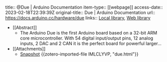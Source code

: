 title:: @Due | Arduino Documentation
item-type:: [[webpage]]
access-date:: 2023-02-18T22:39:39Z
original-title:: Due | Arduino Documentation
url:: https://docs.arduino.cc/hardware/due
links:: [Local library](zotero://select/library/items/JNC34EX7), [Web library](https://www.zotero.org/users/8784047/items/JNC34EX7)

- [[Abstract]]
	- The Arduino Due is the first Arduino board based on a 32-bit ARM core microcontroller. With 54 digital input/output pins, 12 analog inputs, 2 DAC and 2 CAN it is the perfect board for powerful larger…
- [[Attachments]]
	- [Snapshot](https://docs.arduino.cc/hardware/due?_gl=1*bi7id0*_ga*OTY0NzA2ODUyLjE2NzM0OTMwNDQ.*_ga_NEXN8H46L5*MTY3Njc1OTc4MS4xMi4xLjE2NzY3NTk5NzIuMC4wLjA.) {{zotero-imported-file IMLCLYVP, "due.html"}}